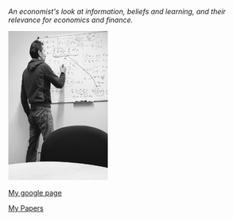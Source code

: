 
_An economist's look at information, beliefs and learning, and their relevance for economics and finance._

<img src="me_whiteboard_11.jpg" width="200" height="300" />

[My google page](https://sites.google.com/site/micheleberardi/)

[My Papers](MyPapers)

